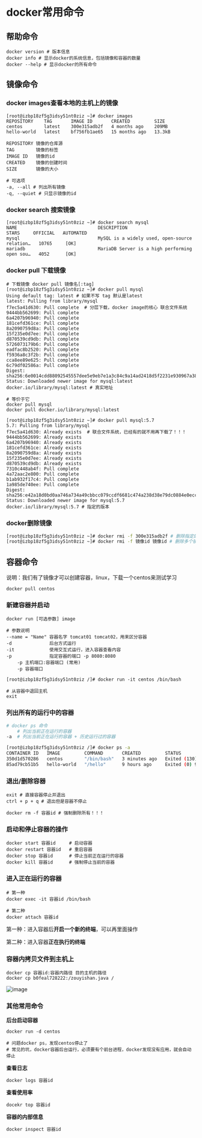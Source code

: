 # docker常用命令

## 帮助命令

```shell
docker version # 版本信息
docker info # 显示docker的系统信息，包括镜像和容器的数量
docker --help # 显示docker的所有命令
```



## 镜像命令

### docker images查看本地的主机上的镜像

```shell
[root@izbp18zf5g3idsy51nt0ziz ~]# docker images
REPOSITORY    TAG       IMAGE ID       CREATED         SIZE
centos        latest    300e315adb2f   4 months ago    209MB
hello-world   latest    bf756fb1ae65   15 months ago   13.3kB

REPOSITORY 镜像的仓库源
TAG        镜像的标签
IMAGE ID   镜像的id
CREATED    镜像的创建时间
SIZE       镜像的大小

# 可选项
-a, --all # 列出所有镜像
-q, --quiet # 只显示镜像的id
```



### **docker search 搜索镜像**

```shell
[root@izbp18zf5g3idsy51nt0ziz ~]# docker search mysql
NAME                              DESCRIPTION                                     STARS     OFFICIAL   AUTOMATED
mysql                             MySQL is a widely used, open-source relation…   10765     [OK]       
mariadb                           MariaDB Server is a high performing open sou…   4052      [OK]       
```



### **docker pull 下载镜像**

```shell
# 下载镜像 docker pull 镜像名[:tag]
[root@izbp18zf5g3idsy51nt0ziz ~]# docker pull mysql
Using default tag: latest # 如果不写 tag 默认是latest
latest: Pulling from library/mysql
f7ec5a41d630: Pull complete  # 分层下载，docker image的核心 联合文件系统
9444bb562699: Pull complete 
6a4207b96940: Pull complete 
181cefd361ce: Pull complete 
8a2090759d8a: Pull complete 
15f235e0d7ee: Pull complete 
d870539cd9db: Pull complete 
5726073179b6: Pull complete 
eadfac8b2520: Pull complete 
f5936a8c3f2b: Pull complete 
cca8ee89e625: Pull complete 
6c79df02586a: Pull complete 
Digest: sha256:6e0014cdd88092545557dee5e9eb7e1a3c84c9a14ad2418d5f2231e930967a38
Status: Downloaded newer image for mysql:latest
docker.io/library/mysql:latest # 真实地址

# 等价于它
docker pull mysql
docker pull docker.io/library/mysql:latest

[root@izbp18zf5g3idsy51nt0ziz ~]# docker pull mysql:5.7
5.7: Pulling from library/mysql
f7ec5a41d630: Already exists  # 联合文件系统，已经有的就不用再下载了！！！
9444bb562699: Already exists 
6a4207b96940: Already exists 
181cefd361ce: Already exists 
8a2090759d8a: Already exists 
15f235e0d7ee: Already exists 
d870539cd9db: Already exists 
7310c448ab4f: Pull complete 
4a72aac2e800: Pull complete 
b1ab932f17c4: Pull complete 
1a985de740ee: Pull complete 
Digest: sha256:e42a18d0bd0aa746a734a49cbbcc079ccdf6681c474a238d38e79dc0884e0ecc
Status: Downloaded newer image for mysql:5.7
docker.io/library/mysql:5.7 # 指定的版本
```



### **docker删除镜像**

```bash
[root@izbp18zf5g3idsy51nt0ziz ~]# docker rmi -f 300e315adb2f # 删除指定的镜像id
[root@izbp18zf5g3idsy51nt0ziz ~]# docker rmi -f 镜像id 镜像id # 删除多个镜像
```



## 容器命令

说明：我们有了镜像才可以创建容器，linux，下载一个centos来测试学习

```shell
docker pull centos
```

### 新建容器并启动

```shell
docker run [可选参数] image

# 参数说明
--name = "Name" 容器名字 tomcat01 tomcat02，用来区分容器
-d              后台方式运行
-it				使用交互式运行，进入容器查看内容
-p 				指定容器的端口 -p 8080:8080
	-p 主机端口:容器端口 (常用)
	-p 容器端口
```



```shell
[root@izbp18zf5g3idsy51nt0ziz /]# docker run -it centos /bin/bash

# 从容器中退回主机
exit
```



### **列出所有的运行中的容器**

```bash
# docker ps 命令
	# 列出当前正在运行的容器
-a  # 列出当前正在运行的容器 + 历史运行过的容器

[root@izbp18zf5g3idsy51nt0ziz /]# docker ps -a
CONTAINER ID   IMAGE         COMMAND       CREATED         STATUS                            PORTS     NAMES
350d1d570286   centos        "/bin/bash"   3 minutes ago   Exited (130) About a minute ago             zealous_ramanujan
85ad79cb51b5   hello-world   "/hello"      9 hours ago     Exited (0) 9 hours ago                      vigilant_haibt
```



### 退出/删除容器

```shell
exit # 直接容器停止并退出
ctrl + p + q # 退出但是容器不停止

docker rm -f 容器id # 强制删除所有！！！
```



### 启动和停止容器的操作

```shell
docker start 容器id     # 启动容器
docker restart 容器id   # 重启容器
docker stop 容器id	  # 停止当前正在运行的容器
docker kill 容器id	  # 强制停止当前的容器
```



### 进入正在运行的容器

```shell
# 第一种
docker exec -it 容器id /bin/bash

# 第二种
docker attach 容器id
```

第一种：进入容器后**开启一个新的终端**，可以再里面操作

第二种：进入容器**正在执行的终端**



### 容器内拷贝文件到主机上

```shell
docker cp 容器id:容器内路径 目的主机的路径
docker cp b0feal728222:/zouyishan.java /
```

![image](https://user-images.githubusercontent.com/57765968/115147707-e4d69380-a08e-11eb-95fd-3543cb93f64c.png)



### 其他常用命令

**后台启动容器**

```shell
docker run -d centos

# 问题docker ps，发现centos停止了
# 常见的坑，docker容器后台运行，必须要有个前台进程，docker发现没有应用，就会自动停止
```



**查看日志**

```shell
docker logs 容器id
```



**查看使用率**

```shell
docekr top 容器id
```



**容器的内部信息**

```shell
docker inspect 容器id
```
